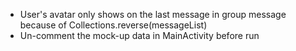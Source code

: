 - User's avatar only shows on the last message in group message because of Collections.reverse(messageList)
- Un-comment the mock-up data in MainActivity before run
